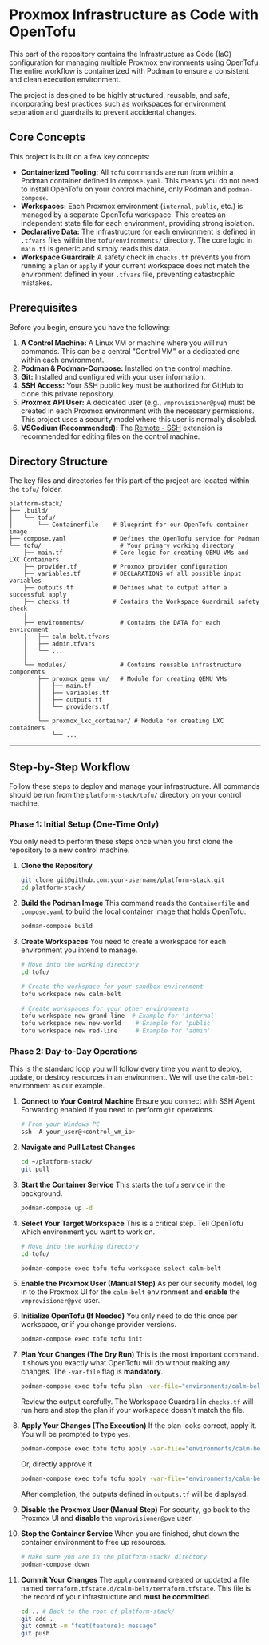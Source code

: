 # Proxmox Infrastructure as Code with OpenTofu

This part of the repository contains the Infrastructure as Code (IaC) configuration for managing multiple Proxmox environments using OpenTofu. The entire workflow is containerized with Podman to ensure a consistent and clean execution environment.

The project is designed to be highly structured, reusable, and safe, incorporating best practices such as workspaces for environment separation and guardrails to prevent accidental changes.

## Core Concepts

This project is built on a few key concepts:

*   **Containerized Tooling:** All `tofu` commands are run from within a Podman container defined in `compose.yaml`. This means you do not need to install OpenTofu on your control machine, only Podman and `podman-compose`.
*   **Workspaces:** Each Proxmox environment (`internal`, `public`, etc.) is managed by a separate OpenTofu workspace. This creates an independent state file for each environment, providing strong isolation.
*   **Declarative Data:** The infrastructure for each environment is defined in `.tfvars` files within the `tofu/environments/` directory. The core logic in `main.tf` is generic and simply reads this data.
*   **Workspace Guardrail:** A safety check in `checks.tf` prevents you from running a `plan` or `apply` if your current workspace does not match the environment defined in your `.tfvars` file, preventing catastrophic mistakes.

## Prerequisites

Before you begin, ensure you have the following:

1.  **A Control Machine:** A Linux VM or machine where you will run commands. This can be a central "Control VM" or a dedicated one within each environment.
2.  **Podman & Podman-Compose:** Installed on the control machine.
3.  **Git:** Installed and configured with your user information.
4.  **SSH Access:** Your SSH public key must be authorized for GitHub to clone this private repository.
5.  **Proxmox API User:** A dedicated user (e.g., `vmprovisioner@pve`) must be created in each Proxmox environment with the necessary permissions. This project uses a security model where this user is normally disabled.
6.  **VSCodium (Recommended):** The [Remote - SSH](https://marketplace.visualstudio.com/items?itemName=ms-vscode-remote.remote-ssh) extension is recommended for editing files on the control machine.

## Directory Structure

The key files and directories for this part of the project are located within the `tofu/` folder.

```
platform-stack/
├── .build/
│   └── tofu/
│       └── Containerfile    # Blueprint for our OpenTofu container image
├── compose.yaml             # Defines the OpenTofu service for Podman
└── tofu/                      # Your primary working directory
    ├── main.tf              # Core logic for creating QEMU VMs and LXC Containers
    ├── provider.tf          # Proxmox provider configuration
    ├── variables.tf         # DECLARATIONS of all possible input variables
    ├── outputs.tf           # Defines what to output after a successful apply
    ├── checks.tf            # Contains the Workspace Guardrail safety check
    │
    ├── environments/          # Contains the DATA for each environment
    │   ├── calm-belt.tfvars
    │   ├── admin.tfvars
    │   └── ...
    │
    └── modules/               # Contains reusable infrastructure components
        ├── proxmox_qemu_vm/   # Module for creating QEMU VMs
        │   ├── main.tf
        │   ├── variables.tf
        │   ├── outputs.tf
        │   └── providers.tf
        │
        └── proxmox_lxc_container/ # Module for creating LXC containers
            └── ...

```

---

## Step-by-Step Workflow

Follow these steps to deploy and manage your infrastructure. All commands should be run from the `platform-stack/tofu/` directory on your control machine.

### Phase 1: Initial Setup (One-Time Only)

You only need to perform these steps once when you first clone the repository to a new control machine.

1.  **Clone the Repository**
    ```bash
    git clone git@github.com:your-username/platform-stack.git
    cd platform-stack/
    ```

2.  **Build the Podman Image**
    This command reads the `Containerfile` and `compose.yaml` to build the local container image that holds OpenTofu.
    ```bash
    podman-compose build
    ```

3.  **Create Workspaces**
    You need to create a workspace for each environment you intend to manage.
    ```bash
    # Move into the working directory
    cd tofu/

    # Create the workspace for your sandbox environment
    tofu workspace new calm-belt

    # Create workspaces for your other environments
    tofu workspace new grand-line  # Example for 'internal'
    tofu workspace new new-world    # Example for 'public'
    tofu workspace new red-line     # Example for 'admin'
    ```

### Phase 2: Day-to-Day Operations

This is the standard loop you will follow every time you want to deploy, update, or destroy resources in an environment. We will use the `calm-belt` environment as our example.

1.  **Connect to Your Control Machine**
    Ensure you connect with SSH Agent Forwarding enabled if you need to perform `git` operations.
    ```powershell
    # From your Windows PC
    ssh -A your_user@<control_vm_ip>
    ```

2.  **Navigate and Pull Latest Changes**
    ```bash
    cd ~/platform-stack/
    git pull
    ```

3.  **Start the Container Service**
    This starts the `tofu` service in the background.
    ```bash
    podman-compose up -d
    ```

4.  **Select Your Target Workspace**
    This is a critical step. Tell OpenTofu which environment you want to work on.
    ```bash
    # Move into the working directory
    cd tofu/

    podman-compose exec tofu tofu workspace select calm-belt
    ```

5.  **Enable the Proxmox User (Manual Step)**
    As per our security model, log in to the Proxmox UI for the `calm-belt` environment and **enable** the `vmprovisioner@pve` user.

6.  **Initialize OpenTofu (If Needed)**
    You only need to do this once per workspace, or if you change provider versions.
    ```bash
    podman-compose exec tofu tofu init
    ```

7.  **Plan Your Changes (The Dry Run)**
    This is the most important command. It shows you exactly what OpenTofu will do without making any changes. The `-var-file` flag is **mandatory**.
    ```bash
    podman-compose exec tofu tofu plan -var-file="environments/calm-belt.tfvars"
    ```
    Review the output carefully. The Workspace Guardrail in `checks.tf` will run here and stop the plan if your workspace doesn't match the file.

8.  **Apply Your Changes (The Execution)**
    If the plan looks correct, apply it. You will be prompted to type `yes`.
    ```bash
    podman-compose exec tofu tofu apply -var-file="environments/calm-belt.tfvars"
    ```
    Or, directly approve it
    ```bash
    podman-compose exec tofu tofu apply -var-file="environments/calm-belt.tfvars" --auto-approve
    ```
    After completion, the outputs defined in `outputs.tf` will be displayed.

9.  **Disable the Proxmox User (Manual Step)**
    For security, go back to the Proxmox UI and **disable** the `vmprovisioner@pve` user.

10. **Stop the Container Service**
    When you are finished, shut down the container environment to free up resources.
    ```bash
    # Make sure you are in the platform-stack/ directory
    podman-compose down
    ```

11. **Commit Your Changes**
    The `apply` command created or updated a file named `terraform.tfstate.d/calm-belt/terraform.tfstate`. This file is the record of your infrastructure and **must be committed**.
    ```bash
    cd .. # Back to the root of platform-stack/
    git add .
    git commit -m "feat(feature): message"
    git push
    ```